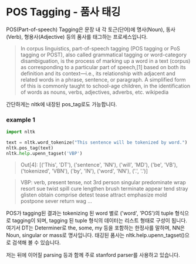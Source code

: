 # POS Tagging - 품사 태깅

POS(Part-of-speech) Tagging은 문장 내 각 토근(단어)에 명사(Noun), 동사(Verb), 형용사(Adjective) 등의 품사를 태그하는 프로세스입니다. <br>
 
> In corpus linguistics, part-of-speech tagging (POS tagging or PoS tagging or POST), also called grammatical tagging or word-category disambiguation, is the process of marking up a word in a text (corpus) as corresponding to a particular part of speech,[1] based on both its definition and its context—i.e., its relationship with adjacent and related words in a phrase, sentence, or paragraph. A simplified form of this is commonly taught to school-age children, in the identification of words as nouns, verbs, adjectives, adverbs, etc.
> wikipedia



간단하게는 nltk에 내장된 pos_tag로도 가능합니다.
### example 1
```python
import nltk

text = nltk.word_tokenize("This sentence will be tokenized by word.")
nltk.pos_tag(text)
nltk.help.upenn_tagset('VBP')
```

> Out[4]: 
[('This', 'DT'),
 ('sentence', 'NN'),
 ('will', 'MD'),
 ('be', 'VB'),
 ('tokenized', 'VBN'),
 ('by', 'IN'),
 ('word', 'NN'),
 ('.', '.')]
 
 > VBP: verb, present tense, not 3rd person singular
    predominate wrap resort sue twist spill cure lengthen brush terminate
    appear tend stray glisten obtain comprise detest tease attract
    emphasize mold postpone sever return wag ...

POS가 tagging된 결과는 tokenizing 된 word 별로 ('word', 'POS')의 tuple 형식으로 tagging이 되며, tagging 된 tuple 형식의 데이터는 리스트 형태로 구성이 됩니다. 여기서 DT는 Determiner로 the, some, my 등을 포함하는 한정사를 말하며, NN은 Noun, singular or mass로 명사입니다. 태깅된 품사는 nltk.help.upenn_tagset()으로 검색해 볼 수 있습니다.


저는 뒤에 이어질 parsing 등과 함께 주로 stanford parser를 사용하고 있습니다.
